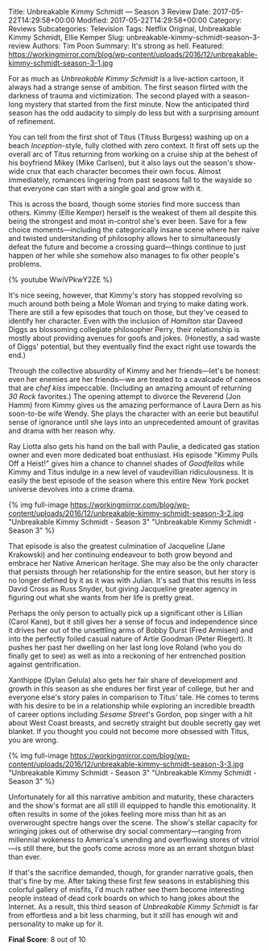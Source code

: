 Title: Unbreakable Kimmy Schmidt — Season 3 Review
Date: 2017-05-22T14:29:58+00:00
Modified: 2017-05-22T14:29:58+00:00
Category: Reviews
Subcategories: Television
Tags: Netflix Original, Unbreakable Kimmy Schmidt, Ellie Kemper
Slug: unbreakable-kimmy-schmidt-season-3-review
Authors: Tim Poon
Summary: It's strong as hell.
Featured: https://workingmirror.com/blog/wp-content/uploads/2016/12/unbreakable-kimmy-schmidt-season-3-1.jpg

For as much as *Unbreakable Kimmy Schmidt* is a live-action cartoon, it always had a strange sense of ambition. The first season flirted with the darkness of trauma and victimization. The second played with a season-long mystery that started from the first minute. Now the anticipated third season has the odd audacity to simply do less but with a surprising amount of refinement.

You can tell from the first shot of Titus (Tituss Burgess) washing up on a beach *Inception*-style, fully clothed with zero context. It first off sets up the overall arc of Titus returning from working on a cruise ship at the behest of his boyfriend Mikey (Mike Carlsen), but it also lays out the season's show-wide crux that each character becomes their own focus. Almost immediately, romances lingering from past seasons fall to the wayside so that everyone can start with a single goal and grow with it.

This is across the board, though some stories find more success than others. Kimmy (Ellie Kemper) herself is the weakest of them all despite this being the strongest and most in-control she's ever been. Save for a few choice moments—including the categorically insane scene where her naive and twisted understanding of philosophy allows her to simultaneously defeat the future and become a crossing guard—things continue to just happen *at* her while she somehow also manages to fix other people's problems.

{% youtube WwiVPkwY2ZE %}

It's nice seeing, however, that Kimmy's story has stopped revolving so much around both being a Mole Woman and trying to make dating work. There are still a few episodes that touch on those, but they've ceased to identify her character. Even with the inclusion of *Hamilton* star Daveed Diggs as blossoming collegiate philosopher Perry, their relationship is mostly about providing avenues for goofs and jokes. (Honestly, a sad waste of Diggs' potential, but they eventually find the exact right use towards the end.)

Through the collective absurdity of Kimmy and her friends—let's be honest: even her enemies are her friends—we are treated to a cavalcade of cameos that are *chef kiss* impeccable. (Including an amazing amount of returning *30 Rock* favorites.) The opening attempt to divorce the Reverend (Jon Hamm) from Kimmy gives us the amazing performance of Laura Dern as his soon-to-be wife Wendy. She plays the character with an eerie but beautiful sense of ignorance until she lays into an unprecedented amount of gravitas and drama with her reason why.

Ray Liotta also gets his hand on the ball with Paulie, a dedicated gas station owner and even more dedicated boat enthusiast. His episode "Kimmy Pulls Off a Heist!" gives him a chance to channel shades of *Goodfellas* while Kimmy and Titus indulge in a new level of vaudevillian ridiculousness. It is easily the best episode of the season where this entire New York pocket universe devolves into a crime drama.

{% img full-image https://workingmirror.com/blog/wp-content/uploads/2016/12/unbreakable-kimmy-schmidt-season-3-2.jpg "Unbreakable Kimmy Schmidt - Season 3" "Unbreakable Kimmy Schmidt - Season 3" %}

That episode is also the greatest culmination of Jacqueline (Jane Krakowski) and her continuing endeavour to both grow beyond and embrace her Native American heritage. She may also be the only character that persists through her relationship for the entire season, but her story is no longer defined by it as it was with Julian. It's sad that this results in less David Cross as Russ Snyder, but giving Jacqueline greater agency in figuring out what she wants from her life is pretty great.

Perhaps the only person to actually pick up a significant other is Lillian (Carol Kane), but it still gives her a sense of focus and independence since it drives her out of the unsettling arms of Bobby Durst (Fred Armisen) and into the perfectly foiled casual nature of Artie Goodman (Peter Riegert). It pushes her past her dwelling on her last long love Roland (who you do finally get to see) as well as into a reckoning of her entrenched position against gentrification.

Xanthippe (Dylan Gelula) also gets her fair share of development and growth in this season as she endures her first year of college, but her and everyone else's story pales in comparison to Titus' tale. He comes to terms with his desire to be in a relationship while exploring an incredible breadth of career options including *Sesame Street*'s Gordon, pop singer with a hit about West Coast breasts, and secretly straight but double secretly gay wet blanket. If you thought you could not become more obsessed with Titus, you are wrong.

{% img full-image https://workingmirror.com/blog/wp-content/uploads/2016/12/unbreakable-kimmy-schmidt-season-3-3.jpg "Unbreakable Kimmy Schmidt - Season 3" "Unbreakable Kimmy Schmidt - Season 3" %}

Unfortunately for all this narrative ambition and maturity, these characters and the show's format are all still ill equipped to handle this emotionality. It often results in some of the jokes feeling more miss than hit as an overwrought spectre hangs over the scene. The show's stellar capacity for wringing jokes out of otherwise dry social commentary—ranging from millennial wokeness to America's unending and overflowing stores of vitriol—is still there, but the goofs come across more as an errant shotgun blast than ever.

If that's the sacrifice demanded, though, for grander narrative goals, then that's fine by me. After taking these first few seasons in establishing this colorful gallery of misfits, I'd much rather see them become interesting people instead of dead cork boards on which to hang jokes about the Internet. As a result, this third season of *Unbreakable Kimmy Schmidt* is far from effortless and a bit less charming, but it still has enough wit and personality to make up for it.

**Final Score**: 8 out of 10
